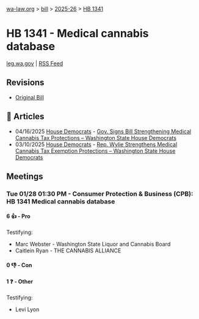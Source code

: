 [wa-law.org](/) > [bill](/bill/) > [2025-26](/bill/2025-26/) > [HB 1341](/bill/2025-26/hb/1341/)

# HB 1341 - Medical cannabis database
[leg.wa.gov](https://app.leg.wa.gov/billsummary?BillNumber=1341&Year=2025&Initiative=false) | [RSS Feed](./rss.xml)

## Revisions
* [Original Bill](1/)

## 📰 Articles
* 04/16/2025 [House Democrats](/org/house_democrats/) - [Gov. Signs Bill Strengthening Medical Cannabis Tax Protections – Washington State House Democrats](https://housedemocrats.wa.gov/blog/2025/04/16/gov-signs-bill-strengthening-medical-cannabis-tax-protections/#:~:text=House%20Bill%201341)
* 03/10/2025 [House Democrats](/org/house_democrats/) - [Rep. Wylie Strengthens Medical Cannabis Tax Exemption Protections – Washington State House Democrats](https://housedemocrats.wa.gov/blog/2025/03/10/rep-wylie-strengthens-medical-cannabis-tax-exemption-protections/#:~:text=House%20bill%201341)

## Meetings
### Tue 01/28 01:30 PM - Consumer Protection & Business (CPB): HB 1341 Medical cannabis database
#### 6 👍 - Pro
Testifying:
* Marc Webster - Washington State Liquor and Cannabis Board
* Caitlein Ryan - THE CANNABIS ALLIANCE

#### 0 👎 - Con

#### 1 ❓ - Other
Testifying:
* Levi Lyon

